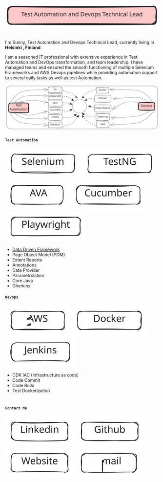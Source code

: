 ![TestAutomationAndDevopsTechnicalLead](./public/TestAutomationLead.svg)
<h1></h1>
<p>     I'm Sunny, Test Automation and Devops Technical Lead, currently living in <b>Helsinki , Finland </b>.</p>
<p>I am a seasoned IT professional with extensive experience in Test Automation and DevOps transformation, and team leadership. I have managed teams and ensured the smooth functioning of multiple Selenium Frameworks and AWS Devops pipelines while providing automation support to several daily tasks as well as test Automation.</b></p>


![Banner](./public/Banner.svg)


#### `Test Automation`

![Selenium](./public/Selenium.svg) ![TestNG](./public/TestNG.svg) ![Java](./public/Java.svg) ![Cucumber](./public/Cucumber.svg) ![Playwright](./public/Playwright.svg)
   
- [Data Driven Framework](https://github.com/sunnyRavindra/DataDrivenFramework) 
- Page Object Model (POM)
- Extent Reports
- Annotations 
- Data Provider
- Parametrization
- Core Java
- Gherkins

#### `Devops`

![AWS](./public/AWS.svg) ![Docker](./public/Docker.svg) ![Jenkins](./public/Jenkins.svg)  

- CDK IAC (Infrastructure as code)
- Code Commit
- Code Build
- Test Dockerization

<h1></h1>

#### `Contact Me`
[![LinkedIn](./public/Linkedin.svg)](https://www.linkedin.com/in/sunnybharne)  [![Github](./public/Github.svg)](https://github.com/sunnyRavindra)  [![Website](./public/Website.svg)](https://www.botcat.org)  [![Email](./public/Email.svg)](mailto:sunny.bharne.devops@gmail.com?subject=[GitHub]%20Source%20Han%20Sans)

